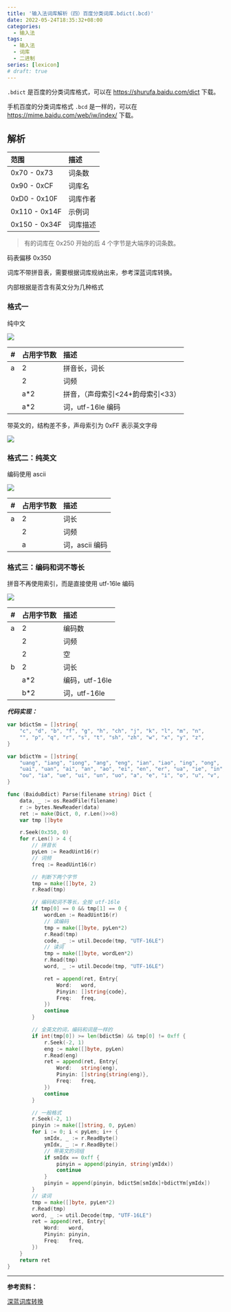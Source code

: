 ```yaml
---
title: '输入法词库解析（四）百度分类词库.bdict(.bcd)'
date: 2022-05-24T18:35:32+08:00
categories:
  - 输入法
tags:
  - 输入法
  - 词库
  - 二进制
series: [lexicon]
# draft: true
---
```


`.bdict` 是百度的分类词库格式，可以在 <https://shurufa.baidu.com/dict> 下载。

手机百度的分类词库格式 `.bcd` 是一样的，可以在 <https://mime.baidu.com/web/iw/index/> 下载。

<!--more-->

## 解析

| 范围          | 描述     |
| :------------ | :------- |
| 0x70 - 0x73   | 词条数   |
| 0x90 - 0xCF   | 词库名   |
| 0xD0 - 0x10F  | 词库作者 |
| 0x110 - 0x14F | 示例词   |
| 0x150 - 0x34F | 词库描述 |

> 有的词库在 0x250 开始的后 4 个字节是大端序的词条数。

码表偏移 0x350

词库不带拼音表，需要根据词库规纳出来，参考深蓝词库转换。

内部根据是否含有英文分为几种格式

### 格式一

纯中文

![](https://tucang.cc/api/image/show/9682895a284837224335c5f8447cca9f)

| #   | 占用字节数 | 描述                              |
| :-- | :--------- | :-------------------------------- |
| a   | 2          | 拼音长，词长                      |
|     | 2          | 词频                              |
|     | a\*2       | 拼音，（声母索引<24+韵母索引<33） |
|     | a\*2       | 词，utf-16le 编码                 |

带英文的，结构差不多，声母索引为 0xFF 表示英文字母

![](https://tucang.cc/api/image/show/7fe0e61c95ce93052a6d18747c28195d)

### 格式二：纯英文

编码使用 ascii

![](https://tucang.cc/api/image/show/1c5a7c52942eea72aee3bc1a97bafb9f)

| #   | 占用字节数 | 描述           |
| :-- | :--------- | :------------- |
| a   | 2          | 词长           |
|     | 2          | 词频           |
|     | a          | 词，ascii 编码 |

### 格式三：编码和词不等长

拼音不再使用索引，而是直接使用 utf-16le 编码

![](https://tucang.cc/api/image/show/6e0cad6df09a2a39e1179925155f47c5)

| #   | 占用字节数 | 描述           |
| :-- | :--------- | :------------- |
| a   | 2          | 编码数         |
|     | 2          | 词频           |
|     | 2          | 空             |
| b   | 2          | 词长           |
|     | a\*2       | 编码，utf-16le |
|     | b\*2       | 词，utf-16le   |

**_代码实现：_**

```go
var bdictSm = []string{
    "c", "d", "b", "f", "g", "h", "ch", "j", "k", "l", "m", "n",
    "", "p", "q", "r", "s", "t", "sh", "zh", "w", "x", "y", "z",
}

var bdictYm = []string{
    "uang", "iang", "iong", "ang", "eng", "ian", "iao", "ing", "ong",
    "uai", "uan", "ai", "an", "ao", "ei", "en", "er", "ua", "ie", "in", "iu",
    "ou", "ia", "ue", "ui", "un", "uo", "a", "e", "i", "o", "u", "v",
}

func (BaiduBdict) Parse(filename string) Dict {
    data, _ := os.ReadFile(filename)
    r := bytes.NewReader(data)
    ret := make(Dict, 0, r.Len()>>8)
    var tmp []byte

    r.Seek(0x350, 0)
    for r.Len() > 4 {
        // 拼音长
        pyLen := ReadUint16(r)
        // 词频
        freq := ReadUint16(r)

        // 判断下两个字节
        tmp = make([]byte, 2)
        r.Read(tmp)

        // 编码和词不等长，全按 utf-16le
        if tmp[0] == 0 && tmp[1] == 0 {
            wordLen := ReadUint16(r)
            // 读编码
            tmp = make([]byte, pyLen*2)
            r.Read(tmp)
            code, _ := util.Decode(tmp, "UTF-16LE")
            // 读词
            tmp = make([]byte, wordLen*2)
            r.Read(tmp)
            word, _ := util.Decode(tmp, "UTF-16LE")

            ret = append(ret, Entry{
                Word:   word,
                Pinyin: []string{code},
                Freq:   freq,
            })
            continue
        }

        // 全英文的词，编码和词是一样的
        if int(tmp[0]) >= len(bdictSm) && tmp[0] != 0xff {
            r.Seek(-2, 1)
            eng := make([]byte, pyLen)
            r.Read(eng)
            ret = append(ret, Entry{
                Word:   string(eng),
                Pinyin: []string{string(eng)},
                Freq:   freq,
            })
            continue
        }

        // 一般格式
        r.Seek(-2, 1)
        pinyin := make([]string, 0, pyLen)
        for i := 0; i < pyLen; i++ {
            smIdx, _ := r.ReadByte()
            ymIdx, _ := r.ReadByte()
            // 带英文的词组
            if smIdx == 0xff {
                pinyin = append(pinyin, string(ymIdx))
                continue
            }
            pinyin = append(pinyin, bdictSm[smIdx]+bdictYm[ymIdx])
        }
        // 读词
        tmp = make([]byte, pyLen*2)
        r.Read(tmp)
        word, _ := util.Decode(tmp, "UTF-16LE")
        ret = append(ret, Entry{
            Word:   word,
            Pinyin: pinyin,
            Freq:   freq,
        })
    }
    return ret
}
```

---

**参考资料：**

[深蓝词库转换](https://github.com/studyzy/imewlconverter)
